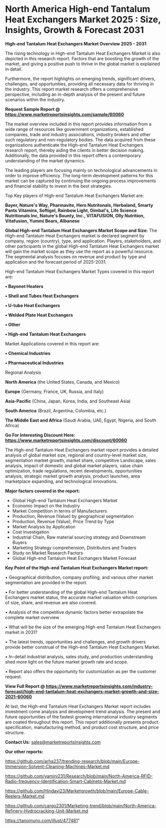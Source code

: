 # North America High-end Tantalum Heat Exchangers Market 2025 : Size, Insights, Growth & Forecast 2031

<Strong> High-end Tantalum Heat Exchangers Market Overview 2025 - 2031</strong>

The rising technology in High-end Tantalum Heat Exchangers Market is also depicted in this research report. Factors that are boosting the growth of the market, and giving a positive push to thrive in the global market is explained in detail.

Furthermore, the report highlights on emerging trends, significant drivers, challenges, and opportunities, providing all necessary data for thriving in the industry. This report market research offers a comprehensive perspective, including an in-depth analysis of the present and future scenarios within the industry.

<strong>Request Sample Report @ <a href=https://www.marketreportsinsights.com/sample/60060>https://www.marketreportsinsights.com/sample/60060</a></strong>

The market overview included in this report provides information from a wide range of resources like government organizations, established companies, trade and industry associations, industry brokers and other such regulatory and non-regulatory bodies. The data acquired from these organizations authenticate the High-end Tantalum Heat Exchangers research report, thereby aiding the clients in better decision making. Additionally, the data provided in this report offers a contemporary understanding of the market dynamics.

The leading players are focusing mainly on technological advancements in order to improve efficiency. The long-term development patterns for this market can be captured by continuing the ongoing process improvements and financial stability to invest in the best strategies.

Top Key players of High-end Tantalum Heat Exchangers Market are:

<strong>Bayer, Nature's Way, Pharmavite, Hero Nutritonals, Herbaland, Smarty Pants Vitamins, Softigel, Rainbow Light, Gimbal's, Life Science Nutritionals Inc, Nature's Bounty, Inc., VITAFUSION, Olly Nutrition, Vitafusion, Yummi Bears, Albanese</strong>

<strong><b>Global High-end Tantalum Heat Exchangers Market Scope and Size:</b></strong>
The High-end Tantalum Heat Exchangers market is declared segment by company, region (country), type, and application. Players, stakeholders, and other participants in the global High-end Tantalum Heat Exchangers market will gain the market scope as they use the report as a powerful resource. The segmental analysis focuses on revenue and product by type and application and the forecast period of 2025-2031.

High-end Tantalum Heat Exchangers Market Types covered in this report are:

<strong>• Bayonet Heaters

• Shell and Tubes Heat Exchangers

• U-tube Heat Exchangers

• Welded Plate Heat Exchangers

• Other

• High-end Tantalum Heat Exchangers</strong>

Market Applications covered in this report are:

<strong>• Chemical Industries

• Pharmaceutical Industries</strong> 

Regional Analysis

<strong>North America</strong> (the United States, Canada, and Mexico)

<strong>Europe</strong> (Germany, France, UK, Russia, and Italy)

<strong>Asia-Pacific</strong> (China, Japan, Korea, India, and Southeast Asia)

<strong>South America</strong> (Brazil, Argentina, Colombia, etc.)

<strong>The Middle East and Africa</strong> (Saudi Arabia, UAE, Egypt, Nigeria, and South Africa)

<strong>Go For Interesting Discount Here: <a href=https://www.marketreportsinsights.com/discount/60060>https://www.marketreportsinsights.com/discount/60060</a></strong>

The High-end Tantalum Heat Exchangers market report provides a detailed analysis of global market size, regional and country-level market size, segmentation market growth, market share, competitive Landscape, sales analysis, impact of domestic and global market players, value chain optimization, trade regulations, recent developments, opportunities analysis, strategic market growth analysis, product launches, area marketplace expanding, and technological innovations.

<strong><b>Major factors covered in the report:</b></strong>
<ul>
  <li>Global High-end Tantalum Heat Exchangers Market </li>
  <li>Economic Impact on the Industry</li>
  <li>Market Competition in terms of Manufacturers</li>
  <li>Production, Revenue (Value) by geographical segmentation</li>
  <li>Production, Revenue (Value), Price Trend by Type</li>
  <li>Market Analysis by Application</li>
  <li>Cost Investigation</li>
  <li>Industrial Chain, Raw material sourcing strategy and Downstream Buyers</li>
  <li>Marketing Strategy comprehension, Distributors and Traders</li>
  <li>Study on Market Research Factors</li>
  <li>Global High-end Tantalum Heat Exchangers Market Forecast</li>
</ul>

<strong><b>Key Point of the High-end Tantalum Heat Exchangers Market report:</b></strong>

• Geographical distribution, company profiling, and various other market segmentation are provided in the report.

• For better understanding of the global High-end Tantalum Heat Exchangers market status, the accurate market valuation which comprises of size, share, and revenue are also covered.

• Analysis of the competitive dynamic factors better extrapolate the complete market overview

• What will be the size of the emerging High-end Tantalum Heat Exchangers market in 2031?

• The latest trends, opportunities and challenges, and growth drivers provide better construal of the High-end Tantalum Heat Exchangers Market.

• In-detail industrial analysis, sales study, and production understanding shed more light on the future market growth rate and scope.

• Report also offers the opportunity for customization as per the customer request.

<strong><b>View Full Report @ <a href=https://www.marketreportsinsights.com/industry-forecast/high-end-tantalum-heat-exchangers-market-growth-and-size-2021-60060>https://www.marketreportsinsights.com/industry-forecast/high-end-tantalum-heat-exchangers-market-growth-and-size-2021-60060</a></b></strong>


At last, the High-end Tantalum Heat Exchangers Market report includes investment come analysis and development trend analysis. The present and future opportunities of the fastest growing international industry segments are coated throughout this report. This report additionally presents product specification, manufacturing method, and product cost structure, and price structure.

<strong>Contact Us:</strong>
sales@marketreportsinsights.com

<strong>Our other reports:</strong>

<a href=https://github.com/arha237/trending-research/blob/main/Europe-Immersion-Solvent-Cleaning-Machines-Market.md>https://github.com/arha237/trending-research/blob/main/Europe-Immersion-Solvent-Cleaning-Machines-Market.md</a>

<a href=https://github.com/yamini231/Research/blob/main/North-America-RFID-Radio-frequency-Identification-Smart-Cabinets-Market.md>https://github.com/yamini231/Research/blob/main/North-America-RFID-Radio-frequency-Identification-Smart-Cabinets-Market.md</a>

<a href=https://github.com/Hindavi23/Marketgrowth/blob/main/Europe-Cable-Reelers-Market.md>https://github.com/Hindavi23/Marketgrowth/blob/main/Europe-Cable-Reelers-Market.md</a>

<a href=https://github.com/cargo2301/Marketing-trend/blob/main/North-America-Refinery-Hydrocracking-Unit-Market.md>https://github.com/cargo2301/Marketing-trend/blob/main/North-America-Refinery-Hydrocracking-Unit-Market.md</a>

<a href=https://tanomuno.com/illust/477481>https://tanomuno.com/illust/477481</a>"

